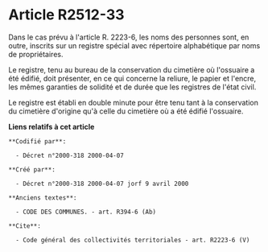 # Article R2512-33

Dans le cas prévu à l'article R. 2223-6, les noms des personnes sont, en outre, inscrits sur un registre spécial avec
répertoire alphabétique par noms de propriétaires.

Le registre, tenu au bureau de la conservation du cimetière où l'ossuaire a été édifié, doit présenter, en ce qui concerne la
reliure, le papier et l'encre, les mêmes garanties de solidité et de durée que les registres de l'état civil.

Le registre est établi en double minute pour être tenu tant à la conservation du cimetière d'origine qu'à celle du cimetière
où a été édifié l'ossuaire.

**Liens relatifs à cet article**

	**Codifié par**:

	  - Décret n°2000-318 2000-04-07

	**Créé par**:

	  - Décret n°2000-318 2000-04-07 jorf 9 avril 2000

	**Anciens textes**:

	  - CODE DES COMMUNES. - art. R394-6 (Ab)

	**Cite**:

	  - Code général des collectivités territoriales - art. R2223-6 (V)
